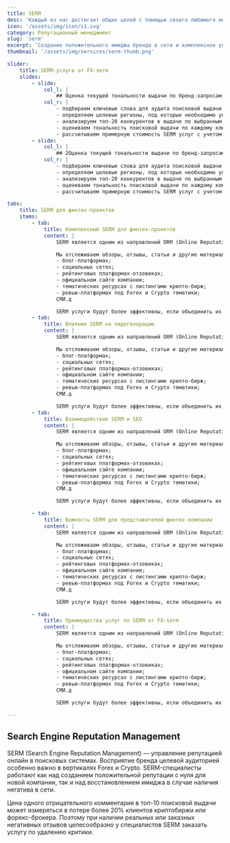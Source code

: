 ```yaml
---
title: SERM
desc: 'Каждый из нас достигает общих целей с помощью своего любимого инструмента: от разработки стратегии до пиара. Каждый из нас достигает общих целей с помощью своего любимого инструмента: от разработки стратегии до пиара. '
icon: '/assets/img/icon/s1.svg'
category: Репутационный менеджмент
slug: 'serm'
excerpt: 'Создание положительного имиджа бренда в сети и комплексное управление персональной репутацией в вертикалях Forex и Crypto'
thumbnail: '/assets/img/services/serm-thumb.png'

slider:
    title: SERM-услуги от FX-serm
    slides:
        - slide:
            col_l: |
                ## Оценка текущей тональности выдачи по бренд-запросам
            col_r: |
                - подбираем ключевые слова для аудита поисковой выдачи по брендовым запросам;
                - определяем целевые регионы, под которые необходимо управление репутацией;
                - анализируем топ-20 конкурентов в выдаче по выбранным ключевым запросам;
                - оцениваем тональность поисковой выдачи по каждому ключевому запросу и региону;
                - рассчитываем примерную стоимость SERM услуг с учетом сложности проекта и конкретных целей заказчика.
        - slide:
            col_l: |
                ## 2Оценка текущей тональности выдачи по бренд-запросам
            col_r: |
                - подбираем ключевые слова для аудита поисковой выдачи по брендовым запросам;
                - определяем целевые регионы, под которые необходимо управление репутацией;
                - анализируем топ-20 конкурентов в выдаче по выбранным ключевым запросам;
                - оцениваем тональность поисковой выдачи по каждому ключевому запросу и региону;
                - рассчитываем примерную стоимость SERM услуг с учетом сложности проекта и конкретных целей заказчика.

tabs: 
    title: SERM для финтех-проектов
    items:
        - tab: 
            title: Комплексный SERM для финтех-проектов
            content: |
                SERM является одним из направлений ORM (Online Reputation Management). ORM включает в себя всестороннее управление репутацией в интернете, как в поисковой выдаче, так и на информационных, репутационных, обзорных ресурсах. В рамках общей стратегии по созданию положительного имиджа бренда в сети мы предоставляем услуги SERM по исправлению тональности в поисковых системах.

                Мы отслеживаем обзоры, отзывы, статьи и другие материалы на всех ресурсах, где упоминается ваш бренд:
                - блог-платформах;
                - социальных сетях;
                - рейтинговых платформах-отзовиках;
                - официальном сайте компании;
                - тематических ресурсах с листингами крипто-бирж;
                - ревью-платформах под Forex и Crypto тематики;
                СМИ.д

                SERM услуги будут более эффективны, если объединить их с другими направлениями маркетинга, такими как SEO-продвижение и контент-менеджмент. Грамотно реализованное управление репутацией в сети интернет также помогает привлекать лиды в проекты крипто- и форекс-тематики.     
        - tab: 
            title: Влияние SERM на лидогенерацию
            content: |
                SERM является одним из направлений ORM (Online Reputation Management). ORM включает в себя всестороннее управление репутацией в интернете, как в поисковой выдаче, так и на информационных, репутационных, обзорных ресурсах. В рамках общей стратегии по созданию положительного имиджа бренда в сети мы предоставляем услуги SERM по исправлению тональности в поисковых системах.

                Мы отслеживаем обзоры, отзывы, статьи и другие материалы на всех ресурсах, где упоминается ваш бренд:
                - блог-платформах;
                - социальных сетях;
                - рейтинговых платформах-отзовиках;
                - официальном сайте компании;
                - тематических ресурсах с листингами крипто-бирж;
                - ревью-платформах под Forex и Crypto тематики;
                СМИ.д

                SERM услуги будут более эффективны, если объединить их с другими направлениями маркетинга, такими как SEO-продвижение и контент-менеджмент. Грамотно реализованное управление репутацией в сети интернет также помогает привлекать лиды в проекты крипто- и форекс-тематики.  
        - tab: 
            title: Взаимодействие SERM и SEO
            content: |
                SERM является одним из направлений ORM (Online Reputation Management). ORM включает в себя всестороннее управление репутацией в интернете, как в поисковой выдаче, так и на информационных, репутационных, обзорных ресурсах. В рамках общей стратегии по созданию положительного имиджа бренда в сети мы предоставляем услуги SERM по исправлению тональности в поисковых системах.

                Мы отслеживаем обзоры, отзывы, статьи и другие материалы на всех ресурсах, где упоминается ваш бренд:
                - блог-платформах;
                - социальных сетях;
                - рейтинговых платформах-отзовиках;
                - официальном сайте компании;
                - тематических ресурсах с листингами крипто-бирж;
                - ревью-платформах под Forex и Crypto тематики;
                СМИ.д

                SERM услуги будут более эффективны, если объединить их с другими направлениями маркетинга, такими как SEO-продвижение и контент-менеджмент. Грамотно реализованное управление репутацией в сети интернет также помогает привлекать лиды в проекты крипто- и форекс-тематики.  

        - tab: 
            title: Важность SERM для представителей финтех-компании
            content: |
                SERM является одним из направлений ORM (Online Reputation Management). ORM включает в себя всестороннее управление репутацией в интернете, как в поисковой выдаче, так и на информационных, репутационных, обзорных ресурсах. В рамках общей стратегии по созданию положительного имиджа бренда в сети мы предоставляем услуги SERM по исправлению тональности в поисковых системах.

                Мы отслеживаем обзоры, отзывы, статьи и другие материалы на всех ресурсах, где упоминается ваш бренд:
                - блог-платформах;
                - социальных сетях;
                - рейтинговых платформах-отзовиках;
                - официальном сайте компании;
                - тематических ресурсах с листингами крипто-бирж;
                - ревью-платформах под Forex и Crypto тематики;
                СМИ.д

                SERM услуги будут более эффективны, если объединить их с другими направлениями маркетинга, такими как SEO-продвижение и контент-менеджмент. Грамотно реализованное управление репутацией в сети интернет также помогает привлекать лиды в проекты крипто- и форекс-тематики.  

        - tab: 
            title: Преимущества услуг по SERM от FX-serm
            content: |
                SERM является одним из направлений ORM (Online Reputation Management). ORM включает в себя всестороннее управление репутацией в интернете, как в поисковой выдаче, так и на информационных, репутационных, обзорных ресурсах. В рамках общей стратегии по созданию положительного имиджа бренда в сети мы предоставляем услуги SERM по исправлению тональности в поисковых системах.

                Мы отслеживаем обзоры, отзывы, статьи и другие материалы на всех ресурсах, где упоминается ваш бренд:
                - блог-платформах;
                - социальных сетях;
                - рейтинговых платформах-отзовиках;
                - официальном сайте компании;
                - тематических ресурсах с листингами крипто-бирж;
                - ревью-платформах под Forex и Crypto тематики;
                СМИ.д

                SERM услуги будут более эффективны, если объединить их с другими направлениями маркетинга, такими как SEO-продвижение и контент-менеджмент. Грамотно реализованное управление репутацией в сети интернет также помогает привлекать лиды в проекты крипто- и форекс-тематики.  

---
```


## Search Engine Reputation Management

<div>

SERM (Search Engine Reputation Management) — управление репутацией онлайн в поисковых системах. Восприятие бренда целевой аудиторией особенно важно в вертикалях Forex и Crypto. SERM-специалисты работают как над созданием положительной репутации с нуля для новой компании, так и над восстановлением имиджа в случае наличия негатива в сети. 

Цена одного отрицательного комментария в топ-10 поисковой выдачи может измеряться в потере более 20% клиентов криптобиржи или форекс-брокера. Поэтому при наличии реальных или заказных негативных отзывов целесообразно у специалистов SERM заказать услугу по удалению критики.

</div>